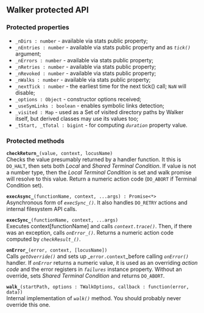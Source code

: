 ## Walker protected API

### Protected properties
   * `_nDirs : number` - available via stats public property;
   * `_nEntries : number` - available via stats public property and as _`tick()`_ argument;
   * `_nErrors : number` - available via stats public property;
   * `_nRetries : number` - available via stats public property;
   * `_nRevoked : number` - available via stats public property;
   * `_nWalks : number` - available via stats public property;
   * `_nextTick : number` - the earliest time for the next tick() call; `NaN` will disable;
   * `_options : Object` - constructor options received;
   * `_useSymLinks : boolean` - enables symbolic links detection;
   * `_visited : Map` - used as a Set of visited directory paths by Walker itself,
   but derived classes may use its values too;
   * `_tStart, _tTotal : bigint` - for computing _`duration`_ property value.
  
### Protected methods

**`checkReturn_`**`(value, context, locusName)`<br />
Checks the value presumably returned by a handler function. It this is `DO_HALT`, then
sets both _Local_ and _Shared Terminal Condition_. If value is not a number type, then
the _Local Terminal Condition_ is set and walk promise will resolve to this value.
Return a numeric action code (`DO_ABORT` if Terminal Condition set).

**`execAsync_`**`(functionName, context, ...args) : Promise<*>`<br />
Asynchronous form of _`execSync_()`_. It also handles `DO_RETRY` actions and internal
filesystem API calls.

**`execSync_`**`(functionName, context, ...args)`<br />
Executes context[functionName] and calls _`context.trace()`_.
Then, if there was an exception, calls _`onError_()`_. Returns
a numeric action code computed by _`checkResult_()`_.

**`onError_`**`(error, context, [locusName])`<br />
Calls _`getOverride()`_ and sets up _`error.context`_before calling _`onError()`_ handler.
If _`onError`_ returns a numeric value, it is used as an overriding _action code_ and
the error registers in _`failures`_ instance property. Without an override,
sets _Shared Terminal Condition_ and returns `DO_ABORT`.

**`walk_`**`(startPath, options : TWalkOptions, callback : function(error, data))`<br />
Internal implementation of _`walk()`_ method. You should probably never override this one.
